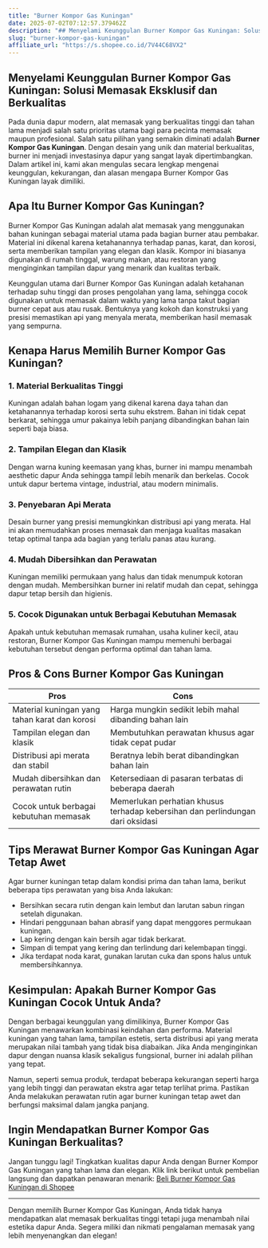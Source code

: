 ```yaml
---
title: "Burner Kompor Gas Kuningan"
date: 2025-07-02T07:12:57.379462Z
description: "## Menyelami Keunggulan Burner Kompor Gas Kuningan: Solusi Memasak Eksklusif dan Berkualitas..."
slug: "burner-kompor-gas-kuningan"
affiliate_url: "https://s.shopee.co.id/7V44C68VX2"
---
```

## Menyelami Keunggulan Burner Kompor Gas Kuningan: Solusi Memasak Eksklusif dan Berkualitas

Pada dunia dapur modern, alat memasak yang berkualitas tinggi dan tahan lama menjadi salah satu prioritas utama bagi para pecinta memasak maupun profesional. Salah satu pilihan yang semakin diminati adalah **Burner Kompor Gas Kuningan**. Dengan desain yang unik dan material berkualitas, burner ini menjadi investasinya dapur yang sangat layak dipertimbangkan. Dalam artikel ini, kami akan mengulas secara lengkap mengenai keunggulan, kekurangan, dan alasan mengapa Burner Kompor Gas Kuningan layak dimiliki.

## Apa Itu Burner Kompor Gas Kuningan?

Burner Kompor Gas Kuningan adalah alat memasak yang menggunakan bahan kuningan sebagai material utama pada bagian burner atau pembakar. Material ini dikenal karena ketahanannya terhadap panas, karat, dan korosi, serta memberikan tampilan yang elegan dan klasik. Kompor ini biasanya digunakan di rumah tinggal, warung makan, atau restoran yang menginginkan tampilan dapur yang menarik dan kualitas terbaik.

Keunggulan utama dari Burner Kompor Gas Kuningan adalah ketahanan terhadap suhu tinggi dan proses pengolahan yang lama, sehingga cocok digunakan untuk memasak dalam waktu yang lama tanpa takut bagian burner cepat aus atau rusak. Bentuknya yang kokoh dan konstruksi yang presisi memastikan api yang menyala merata, memberikan hasil memasak yang sempurna.

## Kenapa Harus Memilih Burner Kompor Gas Kuningan?

### 1. Material Berkualitas Tinggi
Kuningan adalah bahan logam yang dikenal karena daya tahan dan ketahanannya terhadap korosi serta suhu ekstrem. Bahan ini tidak cepat berkarat, sehingga umur pakainya lebih panjang dibandingkan bahan lain seperti baja biasa. 

### 2. Tampilan Elegan dan Klasik
Dengan warna kuning keemasan yang khas, burner ini mampu menambah aesthetic dapur Anda sehingga tampil lebih menarik dan berkelas. Cocok untuk dapur bertema vintage, industrial, atau modern minimalis.

### 3. Penyebaran Api Merata
Desain burner yang presisi memungkinkan distribusi api yang merata. Hal ini akan memudahkan proses memasak dan menjaga kualitas masakan tetap optimal tanpa ada bagian yang terlalu panas atau kurang.

### 4. Mudah Dibersihkan dan Perawatan
Kuningan memiliki permukaan yang halus dan tidak menumpuk kotoran dengan mudah. Membersihkan burner ini relatif mudah dan cepat, sehingga dapur tetap bersih dan higienis.

### 5. Cocok Digunakan untuk Berbagai Kebutuhan Memasak
Apakah untuk kebutuhan memasak rumahan, usaha kuliner kecil, atau restoran, Burner Kompor Gas Kuningan mampu memenuhi berbagai kebutuhan tersebut dengan performa optimal dan tahan lama.

## Pros & Cons Burner Kompor Gas Kuningan

| **Pros**                                | **Cons**                                        |
|------------------------------------------|------------------------------------------------|
| Material kuningan yang tahan karat dan korosi | Harga mungkin sedikit lebih mahal dibanding bahan lain   |
| Tampilan elegan dan klasik             | Membutuhkan perawatan khusus agar tidak cepat pudar |
| Distribusi api merata dan stabil      | Beratnya lebih berat dibandingkan bahan lain   |
| Mudah dibersihkan dan perawatan rutin | Ketersediaan di pasaran terbatas di beberapa daerah |
| Cocok untuk berbagai kebutuhan memasak | Memerlukan perhatian khusus terhadap kebersihan dan perlindungan dari oksidasi |

## Tips Merawat Burner Kompor Gas Kuningan Agar Tetap Awet

Agar burner kuningan tetap dalam kondisi prima dan tahan lama, berikut beberapa tips perawatan yang bisa Anda lakukan:

- Bersihkan secara rutin dengan kain lembut dan larutan sabun ringan setelah digunakan.
- Hindari penggunaan bahan abrasif yang dapat menggores permukaan kuningan.
- Lap kering dengan kain bersih agar tidak berkarat.
- Simpan di tempat yang kering dan terlindung dari kelembapan tinggi.
- Jika terdapat noda karat, gunakan larutan cuka dan spons halus untuk membersihkannya.

## Kesimpulan: Apakah Burner Kompor Gas Kuningan Cocok Untuk Anda?

Dengan berbagai keunggulan yang dimilikinya, Burner Kompor Gas Kuningan menawarkan kombinasi keindahan dan performa. Material kuningan yang tahan lama, tampilan estetis, serta distribusi api yang merata merupakan nilai tambah yang tidak bisa diabaikan. Jika Anda menginginkan dapur dengan nuansa klasik sekaligus fungsional, burner ini adalah pilihan yang tepat.

Namun, seperti semua produk, terdapat beberapa kekurangan seperti harga yang lebih tinggi dan perawatan ekstra agar tetap terlihat prima. Pastikan Anda melakukan perawatan rutin agar burner kuningan tetap awet dan berfungsi maksimal dalam jangka panjang.

## Ingin Mendapatkan Burner Kompor Gas Kuningan Berkualitas?

Jangan tunggu lagi! Tingkatkan kualitas dapur Anda dengan Burner Kompor Gas Kuningan yang tahan lama dan elegan. Klik link berikut untuk pembelian langsung dan dapatkan penawaran menarik: [Beli Burner Kompor Gas Kuningan di Shopee](https://s.shopee.co.id/7V44C68VX2)

---

Dengan memilih Burner Kompor Gas Kuningan, Anda tidak hanya mendapatkan alat memasak berkualitas tinggi tetapi juga menambah nilai estetika dapur Anda. Segera miliki dan nikmati pengalaman memasak yang lebih menyenangkan dan elegan!